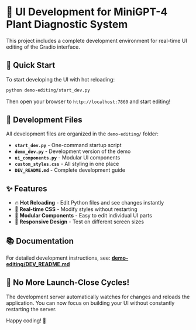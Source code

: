 # 🌿 UI Development for MiniGPT-4 Plant Diagnostic System

This project includes a complete development environment for real-time UI editing of the Gradio interface.

## 🚀 Quick Start

To start developing the UI with hot reloading:

```bash
python demo-editing/start_dev.py
```

Then open your browser to `http://localhost:7860` and start editing!

## 📁 Development Files

All development files are organized in the `demo-editing/` folder:

- **`start_dev.py`** - One-command startup script
- **`demo_dev.py`** - Development version of the demo
- **`ui_components.py`** - Modular UI components
- **`custom_styles.css`** - All styling in one place
- **`DEV_README.md`** - Complete development guide

## ✨ Features

- 🔥 **Hot Reloading** - Edit Python files and see changes instantly
- 🎨 **Real-time CSS** - Modify styles without restarting
- 🧩 **Modular Components** - Easy to edit individual UI parts
- 📱 **Responsive Design** - Test on different screen sizes

## 📚 Documentation

For detailed development instructions, see:
**[demo-editing/DEV_README.md](demo-editing/DEV_README.md)**

## 🎯 No More Launch-Close Cycles!

The development server automatically watches for changes and reloads the application. You can now focus on building your UI without constantly restarting the server.

Happy coding! 🎉
